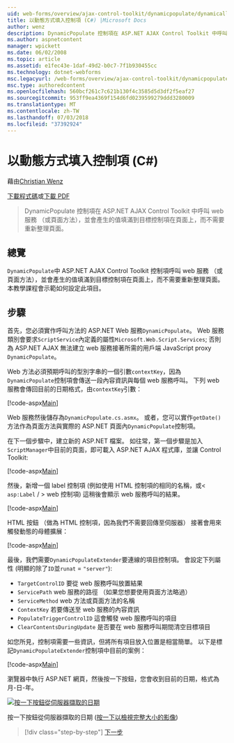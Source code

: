 ```yaml
---
uid: web-forms/overview/ajax-control-toolkit/dynamicpopulate/dynamically-populating-a-control-cs
title: 以動態方式填入控制項 (C#) |Microsoft Docs
author: wenz
description: DynamicPopulate 控制項在 ASP.NET AJAX Control Toolkit 中呼叫 web 服務 （或頁面方法），並會產生的值填滿至 t 的目標控制項...
ms.author: aspnetcontent
manager: wpickett
ms.date: 06/02/2008
ms.topic: article
ms.assetid: e1fec43e-1daf-49d2-b0c7-7f1b930455cc
ms.technology: dotnet-webforms
msc.legacyurl: /web-forms/overview/ajax-control-toolkit/dynamicpopulate/dynamically-populating-a-control-cs
msc.type: authoredcontent
ms.openlocfilehash: 560bcf261c7c621b130f4c3585d5d3df2f5eaf27
ms.sourcegitcommit: 953ff9ea4369f154d6fd0239599279ddd3280009
ms.translationtype: MT
ms.contentlocale: zh-TW
ms.lasthandoff: 07/03/2018
ms.locfileid: "37392924"
---
```

<a name="dynamically-populating-a-control-c"></a>以動態方式填入控制項 (C#)
====================
藉由[Christian Wenz](https://github.com/wenz)

[下載程式碼](http://download.microsoft.com/download/d/8/f/d8f2f6f9-1b7c-46ad-9252-e1fc81bdea3e/dynamicpopulate0.cs.zip)或[下載 PDF](http://download.microsoft.com/download/b/6/a/b6ae89ee-df69-4c87-9bfb-ad1eb2b23373/dynamicpopulate0CS.pdf)

> DynamicPopulate 控制項在 ASP.NET AJAX Control Toolkit 中呼叫 web 服務 （或頁面方法），並會產生的值填滿到目標控制項在頁面上，而不需要重新整理頁面。


## <a name="overview"></a>總覽

`DynamicPopulate`中 ASP.NET AJAX Control Toolkit 控制項呼叫 web 服務 （或頁面方法），並會產生的值填滿到目標控制項在頁面上，而不需要重新整理頁面。 本教學課程會示範如何設定此項目。

## <a name="steps"></a>步驟

首先，您必須實作呼叫方法的 ASP.NET Web 服務`DynamicPopulate`。 Web 服務類別會要求`ScriptService`內定義的屬性`Microsoft.Web.Script.Services`; 否則為 ASP.NET AJAX 無法建立 web 服務接著所需的用戶端 JavaScript proxy `DynamicPopulate`。

Web 方法必須預期呼叫的型別字串的一個引數`contextKey`，因為`DynamicPopulate`控制項會傳送一段內容資訊與每個 web 服務呼叫。 下列 web 服務會傳回目前的日期格式，由`contextKey`引數：

[!code-aspx[Main](dynamically-populating-a-control-cs/samples/sample1.aspx)]

Web 服務然後儲存為`DynamicPopulate.cs.asmx`。 或者，您可以實作`getDate()`方法作為頁面方法與實際的 ASP.NET 頁面內`DynamicPopulate`控制項。

在下一個步驟中，建立新的 ASP.NET 檔案。 如往常，第一個步驟是加入`ScriptManager`中目前的頁面，即可載入 ASP.NET AJAX 程式庫，並讓 Control Toolkit:

[!code-aspx[Main](dynamically-populating-a-control-cs/samples/sample2.aspx)]

然後，新增一個 label 控制項 (例如使用 HTML 控制項的相同的名稱，或&lt; `asp:Label`  / &gt; web 控制項) 這稍後會顯示 web 服務呼叫的結果。

[!code-aspx[Main](dynamically-populating-a-control-cs/samples/sample3.aspx)]

HTML 按鈕 （做為 HTML 控制項，因為我們不需要回傳至伺服器） 接著會用來觸發動態的母體擴展：

[!code-aspx[Main](dynamically-populating-a-control-cs/samples/sample4.aspx)]

最後，我們需要`DynamicPopulateExtender`要連線的項目控制項。 會設定下列屬性 (明顯的除了`ID`並`runat` = `"server"`):

- `TargetControlID` 要從 web 服務呼叫放置結果
- `ServicePath` web 服務的路徑 （如果您想要使用頁面方法略過）
- `ServiceMethod` web 方法或頁面方法的名稱
- `ContextKey` 若要傳送至 web 服務的內容資訊
- `PopulateTriggerControlID` 這會觸發 web 服務呼叫的項目
- `ClearContentsDuringUpdate` 是否要在 web 服務呼叫期間清空目標項目

如您所見，控制項需要一些資訊，但將所有項目放入位置是相當簡單。 以下是標記`DynamicPopulateExtender`控制項中目前的案例：

[!code-aspx[Main](dynamically-populating-a-control-cs/samples/sample5.aspx)]

瀏覽器中執行 ASP.NET 網頁，然後按一下按鈕，您會收到目前的日期，格式為月-日-年。


[![按一下按鈕從伺服器擷取的日期](dynamically-populating-a-control-cs/_static/image2.png)](dynamically-populating-a-control-cs/_static/image1.png)

按一下按鈕從伺服器擷取的日期 ([按一下以檢視完整大小的影像](dynamically-populating-a-control-cs/_static/image3.png))

> [!div class="step-by-step"]
> [下一步](dynamically-populating-a-control-using-javascript-code-cs.md)
